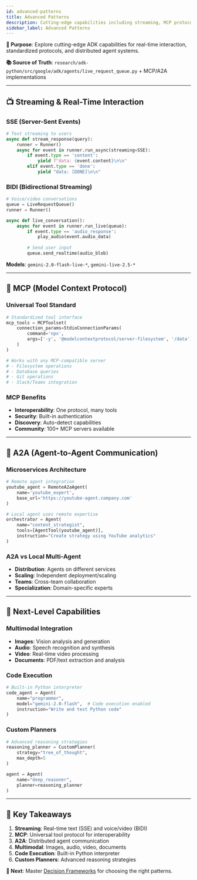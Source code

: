 ```yaml
---
id: advanced-patterns
title: Advanced Patterns
description: Cutting-edge capabilities including streaming, MCP protocol, and agent-to-agent communication
sidebar_label: Advanced Patterns
---
```


**🎯 Purpose**: Explore cutting-edge ADK capabilities for real-time interaction, standardized protocols, and distributed agent systems.

**📚 Source of Truth**: `research/adk-python/src/google/adk/agents/live_request_queue.py` + MCP/A2A implementations

---

## 📺 Streaming & Real-Time Interaction

### SSE (Server-Sent Events)

```python
# Text streaming to users
async def stream_response(query):
    runner = Runner()
    async for event in runner.run_async(streaming=SSE):
        if event.type == 'content':
            yield f"data: {event.content}\n\n"
        elif event.type == 'done':
            yield "data: [DONE]\n\n"
```

### BIDI (Bidirectional Streaming)

```python
# Voice/video conversations
queue = LiveRequestQueue()
runner = Runner()

async def live_conversation():
    async for event in runner.run_live(queue):
        if event.type == 'audio_response':
            play_audio(event.audio_data)
        
        # Send user input
        queue.send_realtime(audio_blob)
```

**Models**: `gemini-2.0-flash-live-*`, `gemini-live-2.5-*`

---

## 🔌 MCP (Model Context Protocol)

### Universal Tool Standard

```python
# Standardized tool interface
mcp_tools = MCPToolset(
    connection_params=StdioConnectionParams(
        command='npx',
        args=['-y', '@modelcontextprotocol/server-filesystem', '/data']
    )
)

# Works with any MCP-compatible server
# - Filesystem operations
# - Database queries
# - Git operations
# - Slack/Teams integration
```

### MCP Benefits

- **Interoperability**: One protocol, many tools
- **Security**: Built-in authentication
- **Discovery**: Auto-detect capabilities
- **Community**: 100+ MCP servers available

---

## 🤝 A2A (Agent-to-Agent Communication)

### Microservices Architecture

```python
# Remote agent integration
youtube_agent = RemoteA2aAgent(
    name='youtube_expert',
    base_url='https://youtube-agent.company.com'
)

# Local agent uses remote expertise
orchestrator = Agent(
    name="content_strategist",
    tools=[AgentTool(youtube_agent)],
    instruction="Create strategy using YouTube analytics"
)
```

### A2A vs Local Multi-Agent

- **Distribution**: Agents on different services
- **Scaling**: Independent deployment/scaling
- **Teams**: Cross-team collaboration
- **Specialization**: Domain-specific experts

---

## 🚀 Next-Level Capabilities

### Multimodal Integration

- **Images**: Vision analysis and generation
- **Audio**: Speech recognition and synthesis
- **Video**: Real-time video processing
- **Documents**: PDF/text extraction and analysis

### Code Execution

```python
# Built-in Python interpreter
code_agent = Agent(
    name="programmer",
    model="gemini-2.0-flash",  # Code execution enabled
    instruction="Write and test Python code"
)
```

### Custom Planners

```python
# Advanced reasoning strategies
reasoning_planner = CustomPlanner(
    strategy="tree_of_thought",
    max_depth=5
)

agent = Agent(
    name="deep_reasoner",
    planner=reasoning_planner
)
```

---

## 🎯 Key Takeaways

1. **Streaming**: Real-time text (SSE) and voice/video (BIDI)
2. **MCP**: Universal tool protocol for interoperability
3. **A2A**: Distributed agent communication
4. **Multimodal**: Images, audio, video, documents
5. **Code Execution**: Built-in Python interpreter
6. **Custom Planners**: Advanced reasoning strategies

**🔗 Next**: Master [Decision Frameworks](decision-frameworks.md) for choosing the right patterns.
